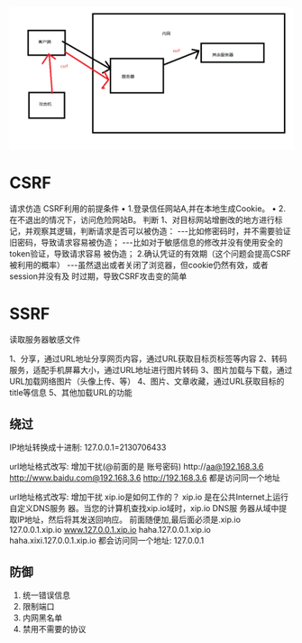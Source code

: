 ![b5564496523028050def84bd3fb48af9.png](../../_resources/b5564496523028050def84bd3fb48af9.png)
# CSRF
请求仿造
CSRF利用的前提条件
• 1.登录信任网站A,并在本地生成Cookie。
• 2.在不退出的情况下，访问危险网站B。
判断
1、对目标网站增删改的地方进行标记，并观察其逻辑，判断请求是否可以被伪造： ---比如修密码时，并不需要验证旧密码，导致请求容易被伪造； ---比如对于敏感信息的修改并没有使用安全的token验证，导致请求容易 被伪造；
2.确认凭证的有效期（这个问题会提高CSRF被利用的概率） ---虽然退出或者关闭了浏览器，但cookie仍然有效，或者session并没有及 时过期，导致CSRF攻击变的简单

# SSRF
读取服务器敏感文件

1、分享，通过URL地址分享网页内容，通过URL获取目标页标签等内容 
2、转码服务，适配手机屏幕大小，通过URL地址进行图片转码 
3、图片加载与下载，通过URL加载网络图片（头像上传、等）
4、图片、文章收藏，通过URL获取目标的title等信息 
5、其他加载URL的功能
## 绕过
IP地址转换成十进制: 127.0.0.1=2130706433

url地址格式改写: 增加干扰(@前面的是 账号密码)
http://aa@192.168.3.6
http://www.baidu.com@192.168.3.6 
http://192.168.3.6 
都是访问同一个地址

url地址格式改写: 
增加干扰 xip.io是如何工作的？ xip.io 是在公共Internet上运行自定义DNS服务 器。当您的计算机查找xip.io域时，xip.io DNS服 务器从域中提取IP地址，然后将其发送回响应。 前面随便加,最后面必须是.xip.io 
127.0.0.1.xip.io 
www.127.0.0.1.xip.io
haha.127.0.0.1.xip.io 
haha.xixi.127.0.0.1.xip.io 都会访问同一个地址: 127.0.0.1

## 防御
1. 统一错误信息
2. 限制端口
3. 内网黑名单
4. 禁用不需要的协议